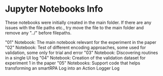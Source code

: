 # Jupyter Notebooks Info
These notebooks were initially created in the main folder. If there are any issues with the file paths etc., try move the file to the main folder and remove any "../" before filepaths.

"01" Notebook: The main notebook relevant for the experiment in the paper
"02" Notebook: Test of different encoding approaches, some used for validation, some only for trial and error
"03" Notebook: Discovering routines in a single UI log
"04" Notebook: Creation of the validation dataset for experiment 1 in the paper
"05" Notebooks: Support code that helps transforming an smartRPA Log into an Action Logger Log